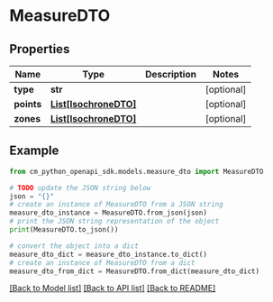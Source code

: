 # MeasureDTO


## Properties

Name | Type | Description | Notes
------------ | ------------- | ------------- | -------------
**type** | **str** |  | [optional] 
**points** | [**List[IsochroneDTO]**](IsochroneDTO.md) |  | [optional] 
**zones** | [**List[IsochroneDTO]**](IsochroneDTO.md) |  | [optional] 

## Example

```python
from cm_python_openapi_sdk.models.measure_dto import MeasureDTO

# TODO update the JSON string below
json = "{}"
# create an instance of MeasureDTO from a JSON string
measure_dto_instance = MeasureDTO.from_json(json)
# print the JSON string representation of the object
print(MeasureDTO.to_json())

# convert the object into a dict
measure_dto_dict = measure_dto_instance.to_dict()
# create an instance of MeasureDTO from a dict
measure_dto_from_dict = MeasureDTO.from_dict(measure_dto_dict)
```
[[Back to Model list]](../README.md#documentation-for-models) [[Back to API list]](../README.md#documentation-for-api-endpoints) [[Back to README]](../README.md)


